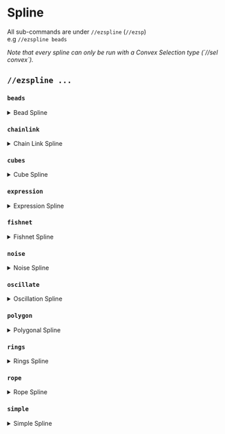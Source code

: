 # Spline

All sub-commands are under `//ezspline` (`//ezsp`)\
e.g `//ezspline beads`

_Note that every spline can only be run with a Convex Selection type (\`//sel convex\`)._

## `//ezspline ...`

### `beads`

<details>

<summary>Bead Spline</summary>

**`//ezsp beads <pattern> <radii> [-p <kb_parameters>] [-q <quality>]`**\
&#xNAN;**`[-n <normalMode>] [-g] [-h]`**

Generates a beads-shaped spline along the selected convex region.

* **Pattern**: Specifies the block pattern.
* **Radii**: The thickness of the spline, defined by up to three comma-separated values.\
  &#xNAN;_&#x41; radius of 10 will be 10 from the start to the end of the spline, 10,5,15 will start at 10, decreasing to 5 around the middle, and increasing to 15 at the end._
* **-p** (Default: "0:0:0"): Sets the parameters for the flow of the spline, including tension, bias, and continuity, provided in a colon-separated format.
* **-q** (Default: 1.85): Adjusts the quality of the spline generation. Increase this value to reduce air gaps, noting that higher values increase processing time.
* **-n** (Default: "CONSISTENT"): Determines the mode for spline normal calculation.
* **-g**: When used, calculates the center radii using the geometric center for three radii.
* **-h**: Shows the help page.

</details>

### `chainlink`

<details>

<summary>Chain Link Spline</summary>

**`//ezsp chainlink <pattern> <radii> [inner] [offset] [stretch] [spin] [-p <kb_parameters>] [-q <quality>] [-n <normalMode>] [-g] [-h]`**

Generates a chainlink-shaped spline along the selected convex region.

* **Pattern**: Specifies the block pattern.
* **Radii**: The thickness of the spline, defined by up to three comma-separated values.\
  &#xNAN;_&#x41; radius of 10 will be 10 from the start to the end of the spline, 10,5,15 will start at 10, decreasing to 5 around the middle, and increasing to 15 at the end._
* **Inner** (Default: 1.0): The inner radius ratio of each link.
* **Offset** (Default: 0.0): Amount to offset each link by, adjusting the alignment of the links in the chain.
* **Stretch** (Default: 1.0): The amount to stretch the individual links along the chain.
* **Spin** (Default: 0.0): Adds twist to the spline.
* **-p** (Default: "0:0:0"): Sets the parameters for the flow of the spline, including tension, bias, and continuity, provided in a colon-separated format.
* **-q** (Default: 1.85): Adjusts the quality of the spline generation. Increase this value to reduce air gaps, noting that higher values increase processing time.
* **-n** (Default: "CONSISTENT"): Determines the mode for spline normal calculation.
* **-g**: When used, calculates the center radii using the geometric center for three radii.
* **-h**: Shows the help page.

</details>

### `cubes`

<details>

<summary>Cube Spline</summary>

**`//ezsp cubes <pattern> <radii> [gap] [-p <kb_parameters>] [-q <quality>] [-n <normalMode>] [-g] [-h]`**

Generates a spline out of cubes along the selected convex region.

* **Pattern**: Specifies the block pattern.
* **Radii**: The thickness of the spline, defined by up to three comma-separated values.\
  &#xNAN;_&#x41; radius of 10 will be 10 from the start to the end of the spline, 10,5,15 will start at 10, decreasing to 5 around the middle, and increasing to 15 at the end._
* **Gap** (Default: 1.0): Sets the gap between cubes.
* **-p** (Default: "0:0:0"): Sets the parameters for the flow of the spline, including tension, bias, and continuity, provided in a colon-separated format.
* **-q** (Default: 1.85): Adjusts the quality of the spline generation. Increase this value to reduce air gaps, noting that higher values increase processing time.
* **-n** (Default: "CONSISTENT"): Determines the mode for spline normal calculation.
* **-g**: When used, calculates the center radii using the geometric center for three radii.
* **-h**: Shows the help page.

</details>

### `expression`

<details>

<summary>Expression Spline</summary>

**`//ezsp expression <pattern> <radii> [spin] <expression> [-p <kb_parameters>] [-q <quality>] [-n <normalMode>] [-g] [-h]`**

Generates a spline shaped by the given WorldEdit expression along the selected convex region.

* **Pattern**: Specifies the block pattern.
* **Radii**: The thickness of the spline, defined by up to three comma-separated values.\
  &#xNAN;_&#x41; radius of 10 will be 10 from the start to the end of the spline, 10,5,15 will start at 10, decreasing to 5 around the middle, and increasing to 15 at the end._
* **Spin** (Default: 0): Adds twist to the spline.
* **Expression**: The WorldEdit expression defining the shape of the spline. Supports "x", "y", "z" as variables.
* **-p** (Default: "0:0:0"): Sets the parameters for the flow of the spline, including tension, bias, and continuity, provided in a colon-separated format.
* **-q** (Default: 1.85): Adjusts the quality of the spline generation. Increase this value to reduce air gaps, noting that higher values increase processing time.
* **-n** (Default: "CONSISTENT"): Determines the mode for spline normal calculation.
* **-g**: When used, calculates the center radii using the geometric center for three radii.
* **-z**: Normalize the Z-Axis, that runs along the path of the spline, to the \[-1,1] domain.
* **-h**: Shows the help page.

A local coordinate system is merged onto the path of the spline. The z-axis runs along the path. The x- and y-axis run perpendicular to the path.

If the -z flag _is not_ set, then the domain of the z-axis is \[0,L) whereby L is the length of the path divided by the radius.

If the -z flag _is_ set, then the domain of the z-axis is \[-1,1], such that z=-1 is at the beginning and z=1 at the end of the spline.

The domain of the x-axis is \[-1,1], such that x=-1 / x=1 is the left / right plane at the radius boundary.

The domain of the y-axis is \[-1,1], such that y=-1 / y=1 is the bottom / top plane at the radius boundary.

Example of an expression spline:\
`//ezsp expression red 20,5 0 -q 4 x^2+y^2<1-z%1`\
&#xNAN;_&#x4E;ote that the expression must come last_

</details>

### `fishnet`

<details>

<summary>Fishnet Spline</summary>

**`//ezsp fishnet <pattern> <radii> [spacing] [depth] [width] [-p <kb_parameters>] [-q <quality>] [-n <normalMode>] [-g] [-h]`**

Generates a fishnet-shaped spline along the selected convex region.

* **Pattern**: Specifies the block pattern.
* **Radii**: The thickness of the spline, defined by up to three comma-separated values.\
  &#xNAN;_&#x41; radius of 10 will be 10 from the start to the end of the spline, 10,5,15 will start at 10, decreasing to 5 around the middle, and increasing to 15 at the end._
* **Spacing** (Default: 10): The mesh spacing of the net..
* **Depth** (Default: 2): The depth of each string within the net.
* **Width** (Default: 2): The width of each string.
* **-p** (Default: "0:0:0"): Sets the parameters for the flow of the spline, including tension, bias, and continuity, provided in a colon-separated format.
* **-q** (Default: 1.85): Adjusts the quality of the spline generation. Increase this value to reduce air gaps, noting that higher values increase processing time.
* **-n** (Default: "CONSISTENT"): Determines the mode for spline normal calculation.
* **-g**: When used, calculates the center radii using the geometric center for three radii.
* **-h**: Shows the help page.

</details>

### `noise`

<details>

<summary>Noise Spline</summary>

**`//ezsp noise <pattern> <radii> [strength] [stretch] [spin] <noise> [-p <kb_parameters>] [-q <quality>] [-n <normalMode>] [-g] [-h]`**

Creates a noise-based spline along the selected convex region.

* **Pattern**: Specifies the block pattern.
* **Radii**: The thickness of the spline, defined by up to three comma-separated values.\
  &#xNAN;_&#x41; radius of 10 will be 10 from the start to the end of the spline, 10,5,15 will start at 10, decreasing to 5 around the middle, and increasing to 15 at the end._
* **Strength** (Default: 0.5): Determines the noise strength, affecting the intensity of the noise.
* **Stretch** (Default: 4.0): Controls the stretch factor of noise along the spline.
* **Spin** (Default: 0): Adds twist to the spline.
* **Noise** (Default: `Perlin(Freq:3)`): Specifies the type of noise to use for generation.
* **-p** (Default: "0:0:0"): Sets the parameters for the flow of the spline, including tension, bias, and continuity, provided in a colon-separated format.
* **-q** (Default: 1.85): Adjusts the quality of the spline generation. Increase this value to reduce air gaps, noting that higher values increase processing time.
* **-n** (Default: "CONSISTENT"): Determines the mode for spline normal calculation.
* **-g**: When used, calculates the center radii using the geometric center for three radii.
* **-h**: Shows the help page.

</details>

### `oscillate`

<details>

<summary>Oscillation Spline</summary>

**`//ezsp oscillate <pattern> <radii> [depth] [interval] [-p <kb_parameters>] [-q <quality>] [-n <normalMode>] [-g] [-h]`**

Generates a spline with an oscillating thickness along the selected convex region.

* **Pattern**: Specifies the block pattern.
* **Radii**: The thickness of the spline, defined by up to three comma-separated values.\
  &#xNAN;_&#x41; radius of 10 will be 10 from the start to the end of the spline, 10,5,15 will start at 10, decreasing to 5 around the middle, and increasing to 15 at the end._
* **Depth** (Default: 2): Determines the ridge depth of the oscillation, affecting the amplitude of the waves.
* **Interval** (Default: 5): Sets the ridge interval, controlling the frequency of the oscillation along the spline.
* **-p** (Default: "0:0:0"): Sets the parameters for the flow of the spline, including tension, bias, and continuity, provided in a colon-separated format.
* **-q** (Default: 1.85): Adjusts the quality of the spline generation. Increase this value to reduce air gaps, noting that higher values increase processing time.
* **-n** (Default: "CONSISTENT"): Determines the mode for spline normal calculation.
* **-g**: When used, calculates the center radii using the geometric center for three radii.
* **-h**: Shows the help page.

</details>

### `polygon`

<details>

<summary>Polygonal Spline</summary>

**`//ezsp polygon <pattern> <radii> [sides] [spin] [-p <kb_parameters>] [-q <quality>] [-n <normalMode>] [-g] [-h]`**

Creates a regular polygon-shaped spline along the selected convex region.

* **Pattern**: Specifies the block pattern.
* **Radii**: The thickness of the spline, defined by up to three comma-separated values.\
  &#xNAN;_&#x41; radius of 10 will be 10 from the start to the end of the spline, 10,5,15 will start at 10, decreasing to 5 around the middle, and increasing to 15 at the end._
* **Sides** (Default: 6): Determines the number of sides to the polygon.
* **Spin** (Default: 0.0): Adds twist to the spline.
* **-p** (Default: "0:0:0"): Sets the parameters for the flow of the spline, including tension, bias, and continuity, provided in a colon-separated format.
* **-q** (Default: 1.85): Adjusts the quality of the spline generation. Increase this value to reduce air gaps, noting that higher values increase processing time.
* **-n** (Default: "CONSISTENT"): Determines the mode for spline normal calculation.
* **-g**: When used, calculates the center radii using the geometric center for three radii.
* **-h**: Shows the help page.

</details>

### `rings`

<details>

<summary>Rings Spline</summary>

**`//ezsp rings <pattern> <radii> [count] [thickness] [innerRadius] [-p <kb_parameters>] [-q <quality>] [-n <normalMode>] [-g] [-h]`**

Creates a spline of rings along the selected convex region.

* **Pattern**: Specifies the block pattern.
* **Radii**: The thickness of the spline, defined by up to three comma-separated values.\
  &#xNAN;_&#x41; radius of 10 will be 10 from the start to the end of the spline, 10,5,15 will start at 10, decreasing to 5 around the middle, and increasing to 15 at the end._
* **Count** (Default: 8): Determines the number of rings.
* **Thickness** (Default: 3.0): Determines the size of the rings in the direction of the spline.
* **Inner Radius** (Default: 0.7): A value between 0 and 1 which determines the size of the central hole in the ring.
* **-p** (Default: "0:0:0"): Sets the parameters for the flow of the spline, including tension, bias, and continuity, provided in a colon-separated format.
* **-q** (Default: 1.85): Adjusts the quality of the spline generation. Increase this value to reduce air gaps, noting that higher values increase processing time.
* **-n** (Default: "CONSISTENT"): Determines the mode for spline normal calculation.
* **-g**: When used, calculates the center radii using the geometric center for three radii.
* **-h**: Shows the help page.

</details>

### `rope`

<details>

<summary>Rope Spline</summary>

**`//ezsp rope <pattern> <radii> [ropeCount] [spin] [-p <kb_parameters>] [-q <quality>] [-n <normalMode>] [-g] [-h]`**

Creates a rope-shaped spline along the selected convex region.

* **Pattern**: Specifies the block pattern.
* **Radii**: The thickness of the spline, defined by up to three comma-separated values.\
  &#xNAN;_&#x41; radius of 10 will be 10 from the start to the end of the spline, 10,5,15 will start at 10, decreasing to 5 around the middle, and increasing to 15 at the end._
* **RopeCount** (Default: 3): Determines the number of intertwining ropes.
* **Spin** (Default: 2.0): Adds twist to the spline.
* **-p** (Default: "0:0:0"): Sets the parameters for the flow of the spline, including tension, bias, and continuity, provided in a colon-separated format.
* **-q** (Default: 1.85): Adjusts the quality of the spline generation. Increase this value to reduce air gaps, noting that higher values increase processing time.
* **-n** (Default: "CONSISTENT"): Determines the mode for spline normal calculation.
* **-g**: When used, calculates the center radii using the geometric center for three radii.
* **-h**: Shows the help page.

</details>

### `simple`

<details>

<summary>Simple Spline</summary>

**`//ezsp simple <pattern> <radii> [-p <kb_parameters>] [-q <quality>]`**\
&#xNAN;**`[-n <normalMode>] [-g] [-h]`**

Creates a simple cylindrical spline along the selected convex region.

* **Pattern**: Specifies the block pattern.
* **Radii**: The thickness of the spline, defined by up to three comma-separated values.\
  &#xNAN;_&#x41; radius of 10 will be 10 from the start to the end of the spline, 10,5,15 will start at 10, decreasing to 5 around the middle, and increasing to 15 at the end._
* **-p** (Default: "0:0:0"): Sets the parameters for the flow of the spline, including tension, bias, and continuity, provided in a colon-separated format.
* **-q** (Default: 1.85): Adjusts the quality of the spline generation. Increase this value to reduce air gaps, noting that higher values increase processing time.
* **-n** (Default: "CONSISTENT"): Determines the mode for spline normal calculation.
* **-g**: When used, calculates the center radii using the geometric center for three radii.
* **-h**: Shows the help page.

</details>
